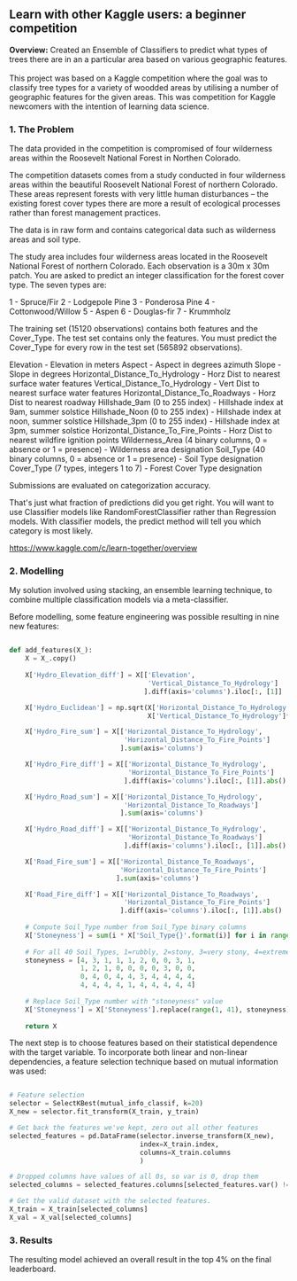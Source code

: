 ## Learn with other Kaggle users: a beginner competition

**Overview:** 
Created an Ensemble of Classifiers to predict what types of trees there are in an a particular area based on various geographic features.
<br><br>
This project was based on a Kaggle competition where the goal was to classify tree types for a variety of woodded areas by utilising a number of geographic features for the given areas. This was competition for Kaggle newcomers with the intention of learning data science.

### 1. The Problem

The data provided in the competition is compromised of four wilderness areas within the Roosevelt National Forest in Northen Colorado.

The competition datasets comes from a study conducted in four wilderness areas within the beautiful Roosevelt National Forest of northern Colorado. These areas represent forests with very little human disturbances – the existing forest cover types there are more a result of ecological processes rather than forest management practices.

The data is in raw form and contains categorical data such as wilderness areas and soil type.

The study area includes four wilderness areas located in the Roosevelt National Forest of northern Colorado. Each observation is a 30m x 30m patch. You are asked to predict an integer classification for the forest cover type. The seven types are:

1 - Spruce/Fir
2 - Lodgepole Pine
3 - Ponderosa Pine
4 - Cottonwood/Willow
5 - Aspen
6 - Douglas-fir
7 - Krummholz

The training set (15120 observations) contains both features and the Cover_Type. The test set contains only the features. You must predict the Cover_Type for every row in the test set (565892 observations).

Elevation - Elevation in meters
Aspect - Aspect in degrees azimuth
Slope - Slope in degrees
Horizontal_Distance_To_Hydrology - Horz Dist to nearest surface water features
Vertical_Distance_To_Hydrology - Vert Dist to nearest surface water features
Horizontal_Distance_To_Roadways - Horz Dist to nearest roadway
Hillshade_9am (0 to 255 index) - Hillshade index at 9am, summer solstice
Hillshade_Noon (0 to 255 index) - Hillshade index at noon, summer solstice
Hillshade_3pm (0 to 255 index) - Hillshade index at 3pm, summer solstice
Horizontal_Distance_To_Fire_Points - Horz Dist to nearest wildfire ignition points
Wilderness_Area (4 binary columns, 0 = absence or 1 = presence) - Wilderness area designation
Soil_Type (40 binary columns, 0 = absence or 1 = presence) - Soil Type designation
Cover_Type (7 types, integers 1 to 7) - Forest Cover Type designation

Submissions are evaluated on categorization accuracy.

That's just what fraction of predictions did you get right. You will want to use Classifier models like RandomForestClassifier rather than Regression models. With classifier models, the predict method will tell you which category is most likely.

<https://www.kaggle.com/c/learn-together/overview>


### 2. Modelling

My solution involved using stacking, an ensemble learning technique, to combine multiple classification models via a meta-classifier. 

Before modelling, some feature engineering was possible resulting in nine new features:

``` python

def add_features(X_):
    X = X_.copy()
    
    X['Hydro_Elevation_diff'] = X[['Elevation',
                                   'Vertical_Distance_To_Hydrology']
                                  ].diff(axis='columns').iloc[:, [1]]

    X['Hydro_Euclidean'] = np.sqrt(X['Horizontal_Distance_To_Hydrology']**2 +
                                   X['Vertical_Distance_To_Hydrology']**2)

    X['Hydro_Fire_sum'] = X[['Horizontal_Distance_To_Hydrology',
                             'Horizontal_Distance_To_Fire_Points']
                            ].sum(axis='columns')

    X['Hydro_Fire_diff'] = X[['Horizontal_Distance_To_Hydrology',
                              'Horizontal_Distance_To_Fire_Points']
                             ].diff(axis='columns').iloc[:, [1]].abs()

    X['Hydro_Road_sum'] = X[['Horizontal_Distance_To_Hydrology',
                             'Horizontal_Distance_To_Roadways']
                            ].sum(axis='columns')

    X['Hydro_Road_diff'] = X[['Horizontal_Distance_To_Hydrology',
                              'Horizontal_Distance_To_Roadways']
                             ].diff(axis='columns').iloc[:, [1]].abs()

    X['Road_Fire_sum'] = X[['Horizontal_Distance_To_Roadways',
                            'Horizontal_Distance_To_Fire_Points']
                           ].sum(axis='columns')

    X['Road_Fire_diff'] = X[['Horizontal_Distance_To_Roadways',
                             'Horizontal_Distance_To_Fire_Points']
                            ].diff(axis='columns').iloc[:, [1]].abs()
    
    # Compute Soil_Type number from Soil_Type binary columns
    X['Stoneyness'] = sum(i * X['Soil_Type{}'.format(i)] for i in range(1, 41))
    
    # For all 40 Soil_Types, 1=rubbly, 2=stony, 3=very stony, 4=extremely stony, 0=?
    stoneyness = [4, 3, 1, 1, 1, 2, 0, 0, 3, 1, 
                  1, 2, 1, 0, 0, 0, 0, 3, 0, 0, 
                  0, 4, 0, 4, 4, 3, 4, 4, 4, 4, 
                  4, 4, 4, 4, 1, 4, 4, 4, 4, 4]
    
    # Replace Soil_Type number with "stoneyness" value
    X['Stoneyness'] = X['Stoneyness'].replace(range(1, 41), stoneyness)
    
    return X

```

The next step is to choose features based on their statistical dependence with the target variable. To incorporate both linear and non-linear dependencies, a feature selection technique based on mutual information was used:

``` python

# Feature selection
selector = SelectKBest(mutual_info_classif, k=20)
X_new = selector.fit_transform(X_train, y_train)

# Get back the features we've kept, zero out all other features
selected_features = pd.DataFrame(selector.inverse_transform(X_new), 
                                 index=X_train.index,
                                 columns=X_train.columns
                                 )

# Dropped columns have values of all 0s, so var is 0, drop them
selected_columns = selected_features.columns[selected_features.var() != 0]

# Get the valid dataset with the selected features.
X_train = X_train[selected_columns]
X_val = X_val[selected_columns]

```


### 3. Results

The resulting model achieved an overall result in the top 4% on the final leaderboard.
